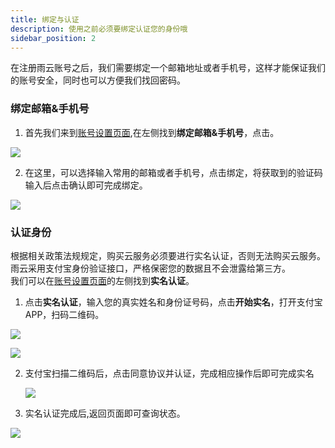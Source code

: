 ```yaml
---
title: 绑定与认证
description: 使用之前必须要绑定认证您的身份哦
sidebar_position: 2
---
```


在注册雨云账号之后，我们需要绑定一个邮箱地址或者手机号，这样才能保证我们的账号安全，同时也可以方便我们找回密码。

### 绑定邮箱&手机号
1. 首先我们来到[账号设置页面](https://app.rainyun.com/account/settings),在左侧找到**绑定邮箱&手机号**，点击。

![](https://cn-sy1.rains3.com/rainyun-assets/Pic/2023/11/img_1701316750_f841491ab426856b469afa7a9551291b)

2. 在这里，可以选择输入常用的邮箱或者手机号，点击绑定，将获取到的验证码输入后点击确认即可完成绑定。

![](https://cn-sy1.rains3.com/rainyun-assets/Pic/2023/11/img_1701325886_4eea7dd1149b4e3a450ef5ce3400e37e)

### 认证身份
根据相关政策法规规定，购买云服务必须要进行实名认证，否则无法购买云服务。<br/>
雨云采用支付宝身份验证接口，严格保密您的数据且不会泄露给第三方。<br/>
我们可以在[账号设置页面](https://app.rainyun.com/account/settings)的左侧找到**实名认证**。

1. 点击**实名认证**，输入您的真实姓名和身份证号码，点击**开始实名**，打开支付宝APP，扫码二维码。

![](https://cn-sy1.rains3.com/rainyun-assets/Pic/2023/11/img_1701326468_c9cc5f08fdc7d8eeed1ad98b2377f1f9)

![](https://cn-sy1.rains3.com/rainyun-assets/Pic/2023/11/img_1701326881_0c2ccf817b66147fa9a2cc0c51255c9d)

2. 支付宝扫描二维码后，点击同意协议并认证，完成相应操作后即可完成实名

   ![](https://cn-sy1.rains3.com/rainyun-assets/Pic/2023/11/img_1701327376_9279f041f94ee4ddb01f135358137853)

3. 实名认证完成后,返回页面即可查询状态。

![](https://cn-sy1.rains3.com/rainyun-assets/Pic/2023/11/img_1701327587_5a01150564fa9387a7d5718b2a190cfd)

